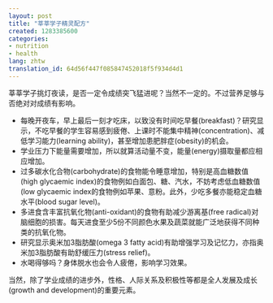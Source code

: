 ```yaml
---
layout: post
title: "莘莘学子精灵配方"
created: 1283385600
categories:
- nutrition
- health
lang: zhtw
translation_id: 64d56f447f085847452018f5f934d4d1
---
```

<!--break-->
<p>莘莘学子挑灯夜读，是否一定令成绩突飞猛进呢？当然不一定的。不过营养足够与否绝对对成绩有影响。 </p>

<ul>
<li>每晚开夜车，早上最后一刻才吃床，以致没有时间吃早餐(breakfast)？研究显示，不吃早餐的学生容易感到疲倦、上课时不能集中精神(concentration)、减低学习能力(learning ability)，甚至增加患肥胖症(obesity)的机会。 </li>
<li>学业压力下能量需要增加，所以就算活动量不变，能量(energy)摄取量都应相应增加。 </li>
<li>过多碳水化合物(carbohydrate)的食物能令睡意增加，特别是高血糖数值(high glycaemic index)的食物例如白面包、糖、汽水，不妨考虑低血糖数值(low glycaemic index的食物例如苹果、意粉。此外，少吃多餐亦能稳定血糖水平(blood sugar level)。</li>
<li>多进食含丰富抗氧化物(anti-oxidant)的食物有助减少游离基(free radical)对脑细胞的损害。每天进食至少5份不同颜色水果及蔬菜就能广泛地获得不同种类的抗氧化物。 </li>
<li>研究显示奥米加3脂肪酸(omega 3 fatty acid)有助增强学习及记忆力，亦指奥米加3脂肪酸有助舒缓压力(stress relief)。 </li>
<li>水喝得够吗？身体脱水也会令人疲倦，影响学习效果。 </li>
</ul>

<p>当然，除了学业成绩的进步外，性格、人际关系及积极性等都是全人发展及成长(growth and development)的重要元素。 </p>
